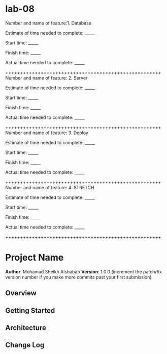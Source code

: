 # lab-08

Number and name of feature:1. Database

Estimate of time needed to complete: _____

Start time: _____

Finish time: _____

Actual time needed to complete: _____

+++++++++++++++++++++++++++++++++++++++++++++++++++++
Number and name of feature: 2. Server

Estimate of time needed to complete: _____

Start time: _____

Finish time: _____

Actual time needed to complete: _____

+++++++++++++++++++++++++++++++++++++++++++++++++++++
Number and name of feature: 3. Deploy

Estimate of time needed to complete: _____

Start time: _____

Finish time: _____

Actual time needed to complete: _____

+++++++++++++++++++++++++++++++++++++++++++++++++++++
Number and name of feature: 4. STRETCH

Estimate of time needed to complete: _____

Start time: _____

Finish time: _____

Actual time needed to complete: _____

+++++++++++++++++++++++++++++++++++++++++++++++++++++

# Project Name

**Author**: Mohamad Sheikh Alshabab
**Version**: 1.0.0 (increment the patch/fix version number if you make more commits past your first submission)

## Overview
<!-- Provide a high level overview of what this application is and why you are building it, beyond the fact that it's an assignment for this class. (i.e. What's your problem domain?) -->

## Getting Started
<!-- What are the steps that a user must take in order to build this app on their own machine and get it running? -->

## Architecture
<!-- Provide a detailed description of the application design. What technologies (languages, libraries, etc) you're using, and any other relevant design information. -->

## Change Log
<!-- Use this area to document the iterative changes made to your application as each feature is successfully implemented. Use time stamps. Here's an examples:

01-01-2001 4:59pm - Application now has a fully-functional express server, with a GET route for the location resource.

## Credits and Collaborations
<!-- Give credit (and a link) to other people or resources that helped you build this application. -->